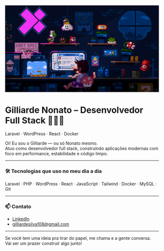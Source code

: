 ![preview](./.github/github-gif.gif)

# Gilliarde Nonato – Desenvolvedor Full Stack 👨🏻‍💻  
Laravel · WordPress · React · Docker

Oi! Eu sou o Gilliarde — ou só Nonato mesmo.  
Atuo como desenvolvedor full stack, construindo aplicações modernas com foco em performance, estabilidade e código limpo.

---

### 🛠️ Tecnologias que uso no meu dia a dia

Laravel · PHP · WordPress · React · JavaScript · Tailwind · Docker · MySQL · Git

---

### 📫 Contato

- [LinkedIn](https://www.linkedin.com/in/gilliarde-silva-bb0b17222/)
- gilliardesilva108@gmail.com

---

Se você tem uma ideia pra tirar do papel, me chama e a gente conversa.  
Vai ser um prazer construir algo junto!
